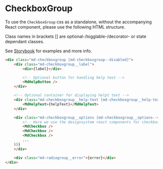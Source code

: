 # CheckboxGroup

To use the `CheckboxGroup` css as a standalone, without the accompanying React component, please use the following HTML structure.

Class names in brackets [] are optional-/togglable-/decorator- or state dependant classes.

See [Storybook](https://miljodir.github.io/md-components) for examples and more info.

```html
<div class="md-checkboxgroup [md-checkboxgroup--disabled]">
    <div class="md-checkboxgroup__label">
        <div>{label}</div>

        <!-- Optional button for handling help text -->
        <MdHelpButton />
    </div>

    <!-- Optional container for displaying helpt text -->
    <div class="md-checkboxgroup__help-text [md-checkboxgroup__help-text--open]">
        <MdHelpText>{helpText}</MdHelpText>
    </div>

    <div class="md-checkboxgroup__options [md-checkboxgroup__options--vertical]">
        <!-- Here we use the designsystem react components for checkbox, see structure for these separately -->
        <MdCheckbox />
        <MdCheckbox />
        <MdCheckbox />
        ...
    ))}
    </div>

    <div class="md-radiogroup__error">{error}</div>
</div>
```
